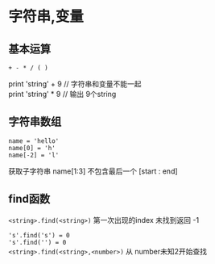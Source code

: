 # 字符串,变量

## 基本运算

`+ - * / ( )`

print 'string' + 9  // 字符串和变量不能一起  
print 'string' * 9 // 输出 9个string  

## 字符串数组

```
name = 'hello'    
name[0] = 'h'    
name[-2] = 'l'
```

获取子字符串   name[1:3]  不包含最后一个 [start : end]  

## find函数  
`<string>.find(<string>)` 第一次出现的index  未找到返回 -1  

`'s'.find('s') = 0 `   
`'s'.find('') = 0 `   
`<string>.find(<string>,<number>)` 从 number未知2开始查找  
